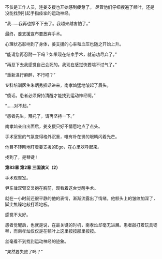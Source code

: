 不仅是工作人员，连姜支援也开始感到疲惫了。
尽管他们仔细搜遍了额叶，还是没能找到引起手指痉挛的运动神经。

“我……我再也撑不下去了。我越来越害怕了。”

最终，姜支援宣布要放弃手术。

心理状态影响到了身体，姜支援的心率和血压也随之开始上升。

“能请您再忍耐一下吗？如果现在结束手术，就前功尽弃了。”

“再忍下去我感觉自己会死的。我现在感觉快要喘不过气了。”

“重新进行麻醉，不行吧？”

专科培训医生朱炳秀插话进来，南孝灿猛地皱起了眉头。

“傻话。患者必须保持清醒才能找到运动神经啊。”

“……对不起。”

“患者先生，拜托了，请再坚持一下。”

南孝灿亲自出面后，姜支援只好不情愿地点了点头。

手术室里的气氛变得格外沉重，唯有朴在贤的眼睛闪着光芒。

他目不转睛地盯着姜支援的Ego，在心里欢呼起来。

找到了。是琴键！

**第83章 第2章 三国演义（2）**

手术观摩室。

尹东律双臂交叉抱在胸前，观看着这台觉醒手术。

就在一小时前还很平静的他的表情，渐渐流露出了情绪。他额头上的皱纹加深了，脚尖焦躁地敲打着地板。

感觉不太好。

患者觉醒后，也就是说，在最关键的时机，南孝灿却毫无进展。患者敲打着玩具钢琴，而南孝灿仅仅是在额叶上这里按按那里按按。

丝毫看不到找到运动神经的迹象。

“果然要失败了吗？”